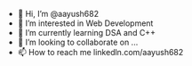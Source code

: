 - 👋 Hi, I’m @aayush682
- 👀 I’m interested in Web Development
- 🌱 I’m currently learning DSA and C++
- 💞️ I’m looking to collaborate on ...
- 📫 How to reach me linkedln.com/aayush682

<!---
aayush682/aayush682 is a ✨ special ✨ repository because its `README.md` (this file) appears on your GitHub profile.
You can click the Preview link to take a look at your changes.
--->
